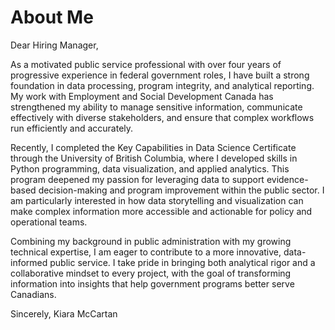 # About Me

Dear Hiring Manager,

As a motivated public service professional with over four years of progressive experience in federal government roles, I have built a strong foundation in data processing, program integrity, and analytical reporting. My work with Employment and Social Development Canada has strengthened my ability to manage sensitive information, communicate effectively with diverse stakeholders, and ensure that complex workflows run efficiently and accurately.

Recently, I completed the Key Capabilities in Data Science Certificate through the University of British Columbia, where I developed skills in Python programming, data visualization, and applied analytics. This program deepened my passion for leveraging data to support evidence-based decision-making and program improvement within the public sector. I am particularly interested in how data storytelling and visualization can make complex information more accessible and actionable for policy and operational teams.

Combining my background in public administration with my growing technical expertise, I am eager to contribute to a more innovative, data-informed public service. I take pride in bringing both analytical rigor and a collaborative mindset to every project, with the goal of transforming information into insights that help government programs better serve Canadians.

Sincerely,
Kiara McCartan